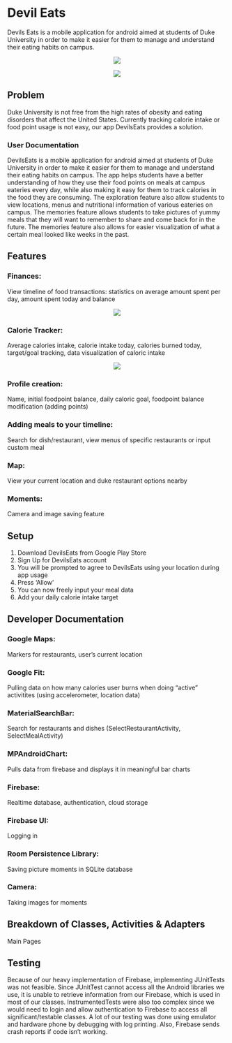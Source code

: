 # Devil Eats
Devils Eats is a mobile application for android aimed at students of Duke University in order to make it easier for them to manage and understand their eating habits on campus. 

<p align="center"> 
    <img src="demo/Logo.png">
 </p>
 
<p align="center"> 
    <img src="demo/home.png">
 </p>

## Problem
Duke University is not free from the high rates of obesity and eating disorders that affect the United States. Currently tracking calorie intake or food point usage is not easy, our app DevilsEats provides a solution.

### User Documentation

DevilsEats is a mobile application for android aimed at students of Duke University in order to make it easier for them to manage and understand their eating habits on campus. The app helps students have a better understanding of how they use their food points on meals at campus eateries every day, while also making it easy for them to track calories in the food they are consuming. The exploration feature also allow students to view locations, menus and nutritional information of various eateries on campus. The memories feature allows students to take pictures of yummy meals that they will want to remember to share and come back for in the future. The memories feature also allows for easier visualization of what a certain meal looked like weeks in the past.

## Features


 ### Finances: 
 View timeline of food transactions: statistics on average amount spent per day, amount spent today and balance

<p align="center"> 
    <img src="demo/finance.png">
 </p>


 ### Calorie Tracker: 
 Average calories intake, calorie intake today, calories burned today, target/goal tracking, data visualization of caloric intake
 
 <p align="center"> 
    <img src="demo/calorie.png">
 </p>

 ### Profile creation: 
 Name, initial foodpoint balance, daily caloric goal, foodpoint balance modification (adding points)

 ### Adding meals to your timeline: 
 Search for dish/restaurant, view menus of specific restaurants or input custom meal


 ### Map: 
 View your current location and duke restaurant options nearby

 ### Moments: 
 Camera and image saving feature


## Setup
1. Download DevilsEats from Google Play Store
2. Sign Up for DevilsEats account
3. You will be prompted to agree to DevilsEats using your location during app usage
4. Press ‘Allow’
5. You can now freely input your meal data
6. Add your daily calorie intake target

## Developer Documentation
### Google Maps: 
Markers for restaurants, user’s current location

### Google Fit:
Pulling data on how many calories user burns when doing “active” activitites (using accelerometer, location data)


### MaterialSearchBar: 
Search for restaurants and dishes (SelectRestaurantActivity, SelectMealActivity)


### MPAndroidChart: 
Pulls data from firebase and displays it in meaningful bar charts


### Firebase: 
Realtime database, authentication, cloud storage


### Firebase UI: 
Logging in

### Room Persistence Library: 
Saving picture moments in SQLite database

### Camera: 
Taking images for moments

## Breakdown of Classes, Activities & Adapters
Main Pages



## Testing
Because of our heavy implementation of Firebase, implementing JUnitTests was not feasible. Since JUnitTest cannot access all the Android libraries we use, it is unable to retrieve information from our Firebase, which is used in most of our classes.
InstrumentedTests were also too complex since we would need to login and allow authentication to Firebase to access all significant/testable classes. A lot of our testing was done using emulator and hardware phone by debugging with log printing. Also, Firebase sends crash reports if code isn’t working.

